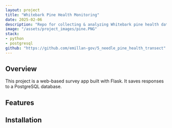 ```yaml
---
layout: project
title: "Whitebark Pine Health Monitoring"
date: 2025-02-06
description: "Repo for collecting & analyzing Whitebark pine health data, including presence of blister rust."
image: "/assets/project_images/pine.PNG"
stack:
- python
- postgresql
github: "https://github.com/emillan-gov/5_needle_pine_health_transect"
---
```


## Overview
This project is a web-based survey app built with Flask. It saves responses to a PostgreSQL database.

## Features

## Installation
